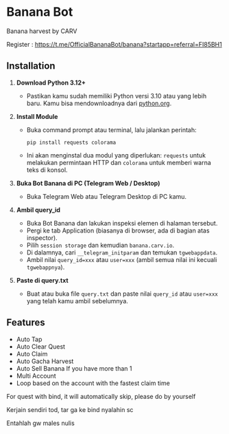 
# Banana Bot

Banana harvest by CARV

Register : https://t.me/OfficialBananaBot/banana?startapp=referral=FI85BH1


## Installation

1. **Download Python 3.12+**
   - Pastikan kamu sudah memiliki Python versi 3.10 atau yang lebih baru. Kamu bisa mendownloadnya dari [python.org](https://www.python.org/downloads/).

2. **Install Module**
   - Buka command prompt atau terminal, lalu jalankan perintah:
     ```
     pip install requests colorama
     ```
   - Ini akan menginstal dua modul yang diperlukan: `requests` untuk melakukan permintaan HTTP dan `colorama` untuk memberi warna teks di konsol.

3. **Buka Bot Banana di PC (Telegram Web / Desktop)**
   - Buka Telegram Web atau Telegram Desktop di PC kamu.

4. **Ambil query_id**
   - Buka Bot Banana dan lakukan inspeksi elemen di halaman tersebut.
   - Pergi ke tab Application (biasanya di browser, ada di bagian atas inspector).
   - Pilih `session storage` dan kemudian `banana.carv.io`.
   - Di dalamnya, cari `__telegram_initparam` dan temukan `tgwebappdata`.
   - Ambil nilai `query_id=xxx` atau `user=xxx` (ambil semua nilai ini kecuali `tgwebappnya`).

5. **Paste di query.txt**
   - Buat atau buka file `query.txt` dan paste nilai `query_id` atau `user=xxx` yang telah kamu ambil sebelumnya.
  
## Features
- Auto Tap
- Auto Clear Quest
- Auto Claim
- Auto Gacha Harvest
- Auto Sell Banana If you have more than 1
- Multi Account
- Loop based on the account with the fastest claim time 


For quest with bind, it will automatically skip, please do by yourself

Kerjain sendiri tod, tar ga ke bind nyalahin sc

Entahlah gw males nulis
